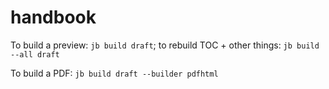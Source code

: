 # handbook

To build a preview: `jb build draft`; to rebuild TOC + other things: `jb build --all draft`

To build a PDF: `jb build draft --builder pdfhtml`
